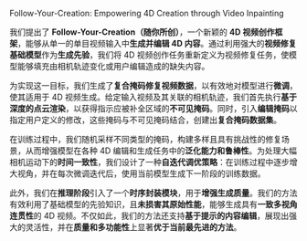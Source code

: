 Follow-Your-Creation: Empowering 4D Creation through Video Inpainting


我们提出了 **Follow-Your-Creation（随你所创）**，一个新颖的 **4D 视频创作框架**，能够从单一的单目视频输入中**生成并编辑 4D 内容**。通过利用强大的**视频修复基础模型**作为**生成先验**，我们将 4D 视频创作任务重新定义为视频修复任务，使模型能够填充由相机轨迹变化或用户编辑造成的缺失内容。   

为实现这一目标，我们生成了**复合掩码修复视频数据**，以有效地对模型进行**微调**，使其适用于 4D 视频生成。给定输入视频及其关联的相机轨迹，我们首先执行**基于深度的点云渲染**，以获得指示应被补全区域的**不可见掩码**。同时，引入**编辑掩码**以指定用户定义的修改，这些掩码与不可见掩码结合，创建出**复合掩码数据集**。   

在训练过程中，我们随机采样不同类型的掩码，构建多样且具有挑战性的修复场景，从而增强模型在各种 4D 编辑和生成任务中的**泛化能力和鲁棒性**。为处理大幅相机运动下的**时间一致性**，我们设计了一种**自迭代调优策略**：在训练过程中逐步增大视角，并在每次微调迭代后，使用当前模型生成下一阶段的训练数据。   

此外，我们在**推理阶段**引入了一个**时序封装模块**，用于**增强生成质量**。我们的方法有效利用了基础模型的先验知识，且**未损害其原始性能**，能够生成具有**一致多视角连贯性**的 4D 视频。不仅如此，我们的方法还支持**基于提示的内容编辑**，展现出强大的灵活性，并在**质量和多功能性**上显著**优于当前最先进的方法**。    